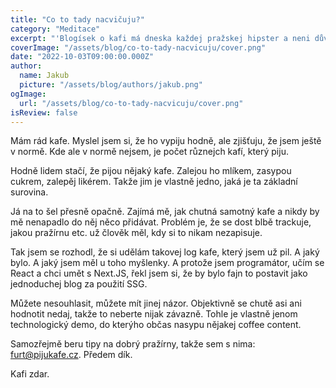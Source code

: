 ```yaml
---
title: "Co to tady nacvičuju?"
category: "Meditace"
excerpt: "'Blogísek o kafi má dneska každej pražskej hipster a neni důvod, proč by ten tvůj měl někdo číst.' Jako jo, no. Bylo by blbý, kdyby mě nějaká čtenost a návštěvnost trápila. Naštěstí mě vůbec netrápí."
coverImage: "/assets/blog/co-to-tady-nacvicuju/cover.png"
date: "2022-10-03T09:00:00.000Z"
author:
  name: Jakub
  picture: "/assets/blog/authors/jakub.png"
ogImage:
  url: "/assets/blog/co-to-tady-nacvicuju/cover.png"
isReview: false
---
```


Mám rád kafe. Myslel jsem si, že ho vypiju hodně, ale zjišťuju, že jsem ještě v normě. Kde ale v normě nejsem, je počet různejch kafí, který piju.

Hodně lidem stačí, že pijou nějaký kafe. Zalejou ho mlíkem, zasypou cukrem, zalepěj likérem. Takže jim je vlastně jedno, jaká je ta základní surovina.

Já na to šel přesně opačně. Zajímá mě, jak chutná samotný kafe a nikdy by mě nenapadlo do něj něco přidávat. Problém je, že se dost blbě trackuje, jakou pražírnu etc. už člověk měl, kdy si to nikam nezapisuje.

Tak jsem se rozhodl, že si udělám takovej log kafe, který jsem už pil. A jaký bylo. A jaký jsem měl u toho myšlenky. A protože jsem programátor, učím se React a chci umět s Next.JS, řekl jsem si, že by bylo fajn to postavit jako jednoduchej blog za použití SSG.

Můžete nesouhlasit, můžete mít jinej názor. Objektivně se chutě asi ani hodnotit nedaj, takže to neberte nijak závazně. Tohle je vlastně jenom technologický demo, do kterýho občas nasypu nějakej coffee content.

Samozřejmě beru tipy na dobrý pražírny, takže sem s nima: [furt@pijukafe.cz](mailto:furt@pijukafe.cz). Předem dík.

Kafi zdar.

